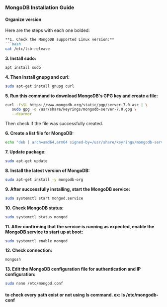 
### MongoDB Installation Guide

#### Organize version
Here are the steps with each one bolded:

```markdown
**1. Check the MongoDB supported Linux version:**
```bash
cat /etc/lsb-release
```

**3. Install sudo:**
```bash
apt install sudo
```

**4. Then install gnupg and curl:**
```bash
sudo apt-get install gnupg curl
```

**5. Run this command to download MongoDB's GPG key and create a file:**
```bash
curl -fsSL https://www.mongodb.org/static/pgp/server-7.0.asc | \
   sudo gpg -o /usr/share/keyrings/mongodb-server-7.0.gpg \
   --dearmor
```
   Then check if the file was successfully created.

**6. Create a list file for MongoDB:**
```bash
echo "deb [ arch=amd64,arm64 signed-by=/usr/share/keyrings/mongodb-server-7.0.gpg ] https://repo.mongodb.org/apt/ubuntu jammy/mongodb-org/7.0 multiverse" | sudo tee /etc/apt/sources.list.d/mongodb-org-7.0.list
```

**7. Update package:**
```bash
sudo apt-get update
```

**8. Install the latest version of MongoDB:**
```bash
sudo apt-get install -y mongodb-org
```

**9. After successfully installing, start the MongoDB service:**
```bash
sudo systemctl start mongod.service
```

**10. Check MongoDB status:**
```bash
sudo systemctl status mongod
```

**11. After confirming that the service is running as expected, enable the MongoDB service to start up at boot:**
```bash
sudo systemctl enable mongod
```

**12. Check connection:**
```bash
mongosh
```

**13. Edit the MongoDB configuration file for authentication and IP configuration:**
```bash
sudo nano /etc/mongod.conf
```



#### to check every path exist or not using ls command. ex: ls /etc/mongodb-conf
